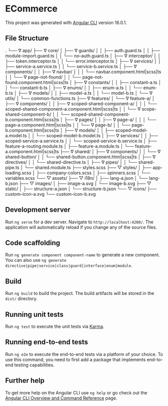 # ECommerce

This project was generated with [Angular CLI](https://github.com/angular/angular-cli) version 16.0.1.

## File Structure

.
└── ∇ app/
    ├── ∇ core/
    │   ├── ∇ guards/
    │   │   ├── auth.guard.ts
    │   │   ├── module-import.guard.ts
    │   │   └── no-auth.guard.ts
    │   ├── ∇ interceptor/
    │   │   ├── token.interceptor.ts
    │   │   └── error.interceptor.ts
    │   ├── ∇ services/
    │   │   ├── service-a.service.ts
    │   │   └── service-b.service.ts
    │   ├── ∇ components/
    │   │   ├── ∇ navbar/
    │   │   │   └── navbar.component.html|scss|ts
    │   │   └── ∇ page-not-found/
    │   │       └── page-not-found.component.html|scss|ts
    │   ├── ∇ constants/
    │   │   ├── constant-a.ts
    │   │   └── constant-b.ts
    │   ├── ∇ enums/
    │   │   ├── enum-a.ts
    │   │   └── enum-b.ts
    │   ├── ∇ models/
    │   │   ├── model-a.ts
    │   │   └── model-b.ts
    │   └── ∇ utils/
    │       └── common-functions.ts
    ├── ∇ features/
    │   └── ∇ feature-a/
    │       ├── ∇ components/
    │       │   ├── ∇ scoped-shared-component-a/
    │       │   │   └── scoped-shared-component-a.component.html|scss|ts
    │       │   └── ∇ scope-shared-component-b/
    │       │       └── scoped-shared-component-b.component.html|scss|ts
    │       ├── ∇ pages/
    │       │   ├── ∇ page-a/
    │       │   │   └── page-a.component.html|scss|ts
    │       │   └── ∇ page-b/
    │       │       └── page-b.component.html|scss|ts
    │       ├── ∇ models/
    │       │   ├── scoped-model-a.model.ts
    │       │   └── scoped-model-b.model.ts
    │       ├── ∇ services/
    │       │   ├── scoped-service-a.service.ts
    │       │   └── scoped-service-b.service.ts
    │       ├── feature-a-routing.module.ts
    │       ├── feature-a.module.ts
    │       └── feature-a.component.html|scss|ts
    ├── ∇ shared/
    │   ├── ∇ components/
    │   │   └── ∇ shared-button/
    │   │       └── shared-button.component.html|scss|ts
    │   ├── ∇ directives/
    │   │   └── shared-directive.ts
    │   ├── ∇ pipes/
    │   │   └── shared-pipe.ts
    │   └── shared.module.ts
    ├── styles.scss
    ├── ▽ styles/
    │   ├── app-loading.scss
    │   ├── company-colors.scss
    │   ├── spinners.scss
    │   └── variables.scss
    └── ▽ assets/
        ├── ▽ i18n/
        │   ├── lang-a.json
        │   └── lang-b.json
        ├── ▽ images/
        │   ├── image-a.svg
        │   └── image-b.svg
        ├── ▽ static/
        │   ├── structure-a.json
        │   └── structure-b.json
        └── ▽ icons/
            ├── custom-icon-a.svg
            └── custom-icon-b.svg

## Development server

Run `ng serve` for a dev server. Navigate to `http://localhost:4200/`. The application will automatically reload if you change any of the source files.

## Code scaffolding

Run `ng generate component component-name` to generate a new component. You can also use `ng generate directive|pipe|service|class|guard|interface|enum|module`.

## Build

Run `ng build` to build the project. The build artifacts will be stored in the `dist/` directory.

## Running unit tests

Run `ng test` to execute the unit tests via [Karma](https://karma-runner.github.io).

## Running end-to-end tests

Run `ng e2e` to execute the end-to-end tests via a platform of your choice. To use this command, you need to first add a package that implements end-to-end testing capabilities.

## Further help

To get more help on the Angular CLI use `ng help` or go check out the [Angular CLI Overview and Command Reference](https://angular.io/cli) page.
